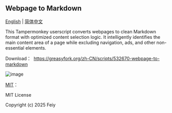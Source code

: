 ## Webpage to Markdown 
[English](https://github.com/Feiyt/web-to-markdown/blob/main/readme-en.md) | [简体中文](https://github.com/Feiyt/web-to-markdown/blob/main/readme-zh.md)    

This Tampermonkey userscript converts webpages to clean Markdown format with optimized content selection logic. It intelligently identifies the main content area of a page while excluding navigation, ads, and other non-essential elements.

Download：  https://greasyfork.org/zh-CN/scripts/532670-webpage-to-markdown<br>

![image](https://github.com/user-attachments/assets/50300a48-a91d-4d24-a3f8-7f66ef076bf9)






[MIT](https://github.com/Feiyt/web-to-markdown/blob/main/LICENSE)：    

MIT License

Copyright (c) 2025 Feiy  

